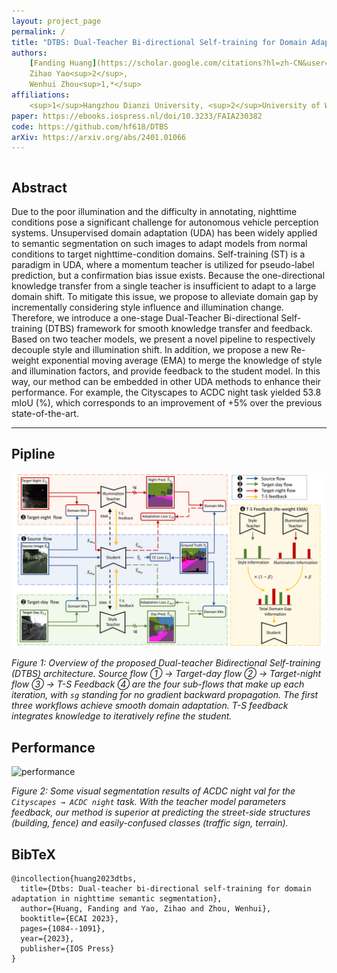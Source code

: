 ```yaml
---
layout: project_page
permalink: /
title: "DTBS: Dual-Teacher Bi-directional Self-training for Domain Adaptation in Nighttime Semantic Segmentation"
authors:
    [Fanding Huang](https://scholar.google.com/citations?hl=zh-CN&user=EKcfr18AAAAJ)<sup>1</sup>, 
    Zihao Yao<sup>2</sup>, 
    Wenhui Zhou<sup>1,*</sup>
affiliations:
    <sup>1</sup>Hangzhou Dianzi University, <sup>2</sup>University of Wollongong  
paper: https://ebooks.iospress.nl/doi/10.3233/FAIA230382
code: https://github.com/hf618/DTBS
arXiv: https://arxiv.org/abs/2401.01066
---
```


<!-- Using HTML to center the abstract -->
<div class="columns is-centered has-text-centered">
    <div class="column is-four-fifths">
        <h2>Abstract</h2>
        <div class="content has-text-justified">
Due to the poor illumination and the difficulty in annotating, nighttime conditions pose a significant challenge for autonomous vehicle perception systems. Unsupervised domain adaptation (UDA) has been widely applied to semantic segmentation on such images to adapt models from normal conditions to target nighttime-condition domains. Self-training (ST) is a paradigm in UDA, where a momentum teacher is utilized for pseudo-label prediction, but a confirmation bias issue exists. Because the one-directional knowledge transfer from a single teacher is insufficient to adapt to a large domain shift. To mitigate this issue, we propose to alleviate domain gap by incrementally considering style influence and illumination change. Therefore, we introduce a one-stage Dual-Teacher Bi-directional Self-training (DTBS) framework for smooth knowledge transfer and feedback. Based on two teacher models, we present a novel pipeline to respectively decouple style and illumination shift. In addition, we propose a new Re-weight exponential moving average (EMA) to merge the knowledge of style and illumination factors, and provide feedback to the student model. In this way, our method can be embedded in other UDA methods to enhance their performance. For example, the Cityscapes to ACDC night task yielded 53.8 mIoU (%), which corresponds to an improvement of +5% over the previous state-of-the-art.
        </div>
    </div>
</div>

---


## Pipline

![pipline](/static/image/overview2_00.png)

*Figure 1: Overview of the proposed Dual-teacher Bidirectional Self-training (DTBS) architecture. Source flow ① → Target-day flow ② → Target-night flow ③ → T-S Feedback ④ are the four sub-flows that make up each iteration, with `sg` standing for no gradient backward propagation. The first three workflows achieve smooth domain adaptation. T-S feedback integrates knowledge to iteratively refine the student.*

## Performance

![performance](/static/image/com_sota3_min16_00.png)

*Figure 2: Some visual segmentation results of ACDC night val for the `Cityscapes → ACDC night` task. With the teacher model parameters feedback, our method is superior at predicting the street-side structures (building, fence) and easily-confused classes (traffic sign, terrain).*


## BibTeX
```
@incollection{huang2023dtbs,
  title={Dtbs: Dual-teacher bi-directional self-training for domain adaptation in nighttime semantic segmentation},
  author={Huang, Fanding and Yao, Zihao and Zhou, Wenhui},
  booktitle={ECAI 2023},
  pages={1084--1091},
  year={2023},
  publisher={IOS Press}
}
```
